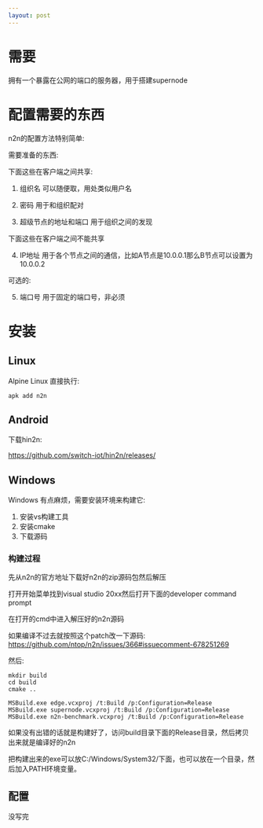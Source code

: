 ```yaml
---
layout: post
---
```


# 需要

拥有一个暴露在公网的端口的服务器，用于搭建supernode

# 配置需要的东西

n2n的配置方法特别简单:

需要准备的东西:

下面这些在客户端之间共享:

1. 组织名   可以随便取，用处类似用户名

2. 密码     用于和组织配对

3. 超级节点的地址和端口 用于组织之间的发现

下面这些在客户端之间不能共享

4. IP地址   用于各个节点之间的通信，比如A节点是10.0.0.1那么B节点可以设置为10.0.0.2

可选的:

5. 端口号   用于固定的端口号，非必须


# 安装

## Linux

Alpine Linux 直接执行:

```
apk add n2n
```

## Android

下载hin2n:

https://github.com/switch-iot/hin2n/releases/

## Windows

Windows 有点麻烦，需要安装环境来构建它:

1. 安装vs构建工具
2. 安装cmake
3. 下载源码

### 构建过程


先从n2n的官方地址下载好n2n的zip源码包然后解压

打开开始菜单找到visual studio 20xx然后打开下面的developer command prompt

在打开的cmd中进入解压好的n2n源码

如果编译不过去就按照这个patch改一下源码: https://github.com/ntop/n2n/issues/366#issuecomment-678251269

然后:

```
mkdir build
cd build
cmake ..

MSBuild.exe edge.vcxproj /t:Build /p:Configuration=Release
MSBuild.exe supernode.vcxproj /t:Build /p:Configuration=Release
MSBuild.exe n2n-benchmark.vcxproj /t:Build /p:Configuration=Release
```

如果没有出错的话就是构建好了，访问build目录下面的Release目录，然后拷贝出来就是编译好的n2n

把构建出来的exe可以放C:/Windows/System32/下面，也可以放在一个目录，然后加入PATH环境变量。



## 配置


没写完